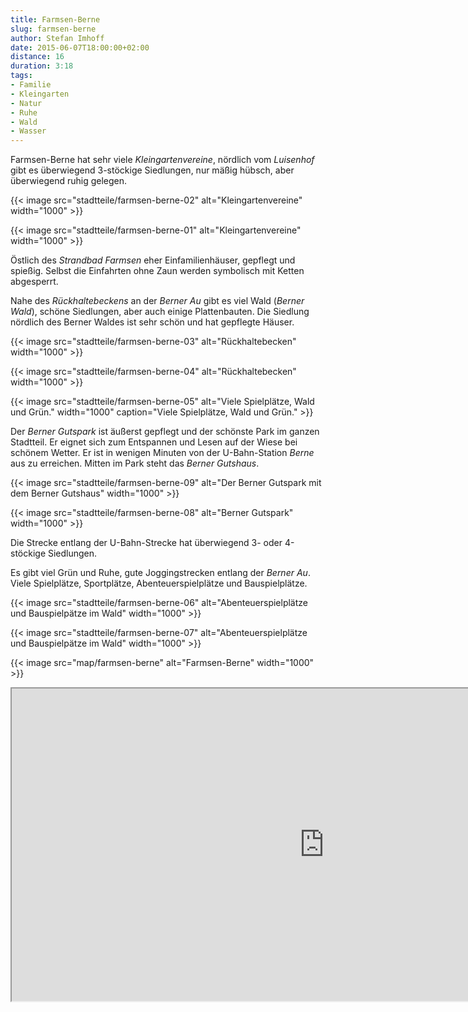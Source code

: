 ```yaml
---
title: Farmsen-Berne
slug: farmsen-berne
author: Stefan Imhoff
date: 2015-06-07T18:00:00+02:00
distance: 16
duration: 3:18
tags:
- Familie
- Kleingarten
- Natur
- Ruhe
- Wald
- Wasser
---
```


Farmsen-Berne hat sehr viele *Kleingartenvereine*, nördlich vom *Luisenhof* gibt es überwiegend 3-stöckige Siedlungen, nur mäßig hübsch, aber überwiegend ruhig gelegen.

{{< image src="stadtteile/farmsen-berne-02" alt="Kleingartenvereine" width="1000" >}}

{{< image src="stadtteile/farmsen-berne-01" alt="Kleingartenvereine" width="1000" >}}

Östlich des *Strandbad Farmsen* eher Einfamilienhäuser, gepflegt und spießig. Selbst die Einfahrten ohne Zaun werden symbolisch mit Ketten abgesperrt.

Nahe des *Rückhaltebeckens* an der *Berner Au* gibt es viel Wald (*Berner Wald*), schöne Siedlungen, aber auch einige Plattenbauten. Die Siedlung nördlich des Berner Waldes ist sehr schön und hat gepflegte Häuser.

{{< image src="stadtteile/farmsen-berne-03" alt="Rückhaltebecken" width="1000" >}}

{{< image src="stadtteile/farmsen-berne-04" alt="Rückhaltebecken" width="1000" >}}

{{< image src="stadtteile/farmsen-berne-05" alt="Viele Spielplätze, Wald und Grün." width="1000" caption="Viele Spielplätze, Wald und Grün." >}}

Der *Berner Gutspark* ist äußerst gepflegt und der schönste Park im ganzen Stadtteil. Er eignet sich zum Entspannen und Lesen auf der Wiese bei schönem Wetter. Er ist in wenigen Minuten von der U-Bahn-Station *Berne* aus zu erreichen. Mitten im Park steht das *Berner Gutshaus*.

{{< image src="stadtteile/farmsen-berne-09" alt="Der Berner Gutspark mit dem Berner Gutshaus" width="1000" >}}

{{< image src="stadtteile/farmsen-berne-08" alt="Berner Gutspark" width="1000" >}}

Die Strecke entlang der U-Bahn-Strecke hat überwiegend 3- oder 4-stöckige Siedlungen.

Es gibt viel Grün und Ruhe, gute Joggingstrecken entlang der *Berner Au*. Viele Spielplätze, Sportplätze, Abenteuerspielplätze und Bauspielplätze.

{{< image src="stadtteile/farmsen-berne-06" alt="Abenteuerspielplätze und Bauspielpätze im Wald" width="1000" >}}

{{< image src="stadtteile/farmsen-berne-07" alt="Abenteuerspielplätze und Bauspielpätze im Wald" width="1000" >}}

{{< image src="map/farmsen-berne" alt="Farmsen-Berne" width="1000" >}}

<iframe class="map" src="https://www.google.com/maps/d/u/0/embed?mid=1lrph_CzuZjhnBOCx_v7VKgAVN8I" width="1000" height="500">
</iframe>
